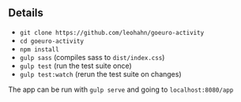 ## Details

- `git clone https://github.com/leohahn/goeuro-activity`
- `cd goeuro-activity`
- `npm install`
- `gulp sass` (compiles sass to `dist/index.css`)
- `gulp test` (run the test suite once)
- `gulp test:watch` (rerun the test suite on changes)

The app can be run with `gulp serve` and going to `localhost:8080/app`
